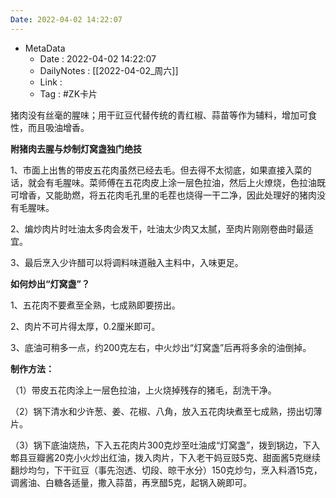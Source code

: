 ```yaml
---
Date: 2022-04-02 14:22:07
---
```

- MetaData
	- Date : 2022-04-02 14:22:07
	- DailyNotes : [[2022-04-02_周六]]
	- Link : 
	- Tag : #ZK卡片 


猪肉没有丝毫的腥味；用干豇豆代替传统的青红椒、蒜苗等作为辅料，增加可食性，而且吸油增香。

**附猪肉去腥与炒制灯窝盏独门绝技**

1、市面上出售的带皮五花肉虽然已经去毛。但去得不太彻底，如果直接入菜的话，就会有毛腥味。菜师傅在五花肉皮上涂一层色拉油，然后上火燎烧，色拉油既可增香，又能助燃，将五花肉毛孔里的毛茬也烧得一干二净，因此处理好的猪肉没有毛腥味。

2、煸炒肉片时吐油太多肉会发干，吐油太少肉又太腻，至肉片刚刚卷曲时最适宜。

3、最后烹入少许醋可以将调料味道融入主料中，入味更足。

**如何炒出“灯窝盏”？**

1、五花肉不要煮至全熟，七成熟即要捞出。

2、肉片不可片得太厚，0.2厘米即可。

3、底油可稍多一点，约200克左右，中火炒出“灯窝盏”后再将多余的油倒掉。

**制作方法：**

（1）带皮五花肉涂上一层色拉油，上火烧掉残存的猪毛，刮洗干净。

（2）锅下清水和少许葱、姜、花椒、八角，放入五花肉块煮至七成熟，捞出切薄片。

（3）锅下底油烧热，下入五花肉片300克炒至吐油成“灯窝盏”，拨到锅边，下入郫县豆瓣酱20克小火炒出红油，拨入肉片，下入老干妈豆豉5克、甜面酱5克继续翻炒均匀，下干豇豆（事先泡透、切段、晾干水分）150克炒匀，烹入料酒15克，调酱油、白糖各适量，撒入蒜苗，再烹醋5克，起锅入碗即可。